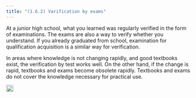 ```yaml
---
title: "(1.6.2) Varification by exams"
---
```


At a junior high school, what you learned was regularly verified in the form of examinations. The exams are also a way to verify whether you understand. If you already graduated from school, examination for qualification acquisition is a similar way for verification.

In areas where knowledge is not changing rapidly, and good textbooks exist, the verification by test works well.
On the other hand, if the change is rapid, textbooks and exams become obsolete rapidly. Textbooks and exams do not cover the knowledge necessary for practical use.

<img src='https://scrapbox.io/api/pages/nishio-en/en/icon' alt='en.icon' height="19.5"/>